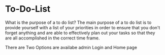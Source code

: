# To-Do-List
What is the purpose of a to do list? The main purpose of a to do list is to provide yourself with a list of your priorities in order to ensure that you don't forget anything and are able to effectively plan out your tasks so that they are all accomplished in the correct time frame.


There are Two Options are availabe admin Login and Home page
